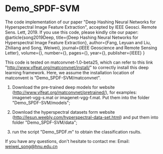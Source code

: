 # Demo_SPDF-SVM
The code implementation of our paper "Deep Hashing Neural Networks for Hyperspectral Image Feature Extraction", accepted by IEEE Geosci. Remote Sens. Lett, 2019.
If you use this code, please kindly cite our paper:
@article{song2019Deep,
  title={Deep Hashing Neural Networks for Hyperspectral Image Feature Extraction},
  author={Fang, Leyuan and Liu, Zhiliang and Song, Weiwei},
  journal={IEEE Geoscience and Remote Sensing Letter},
  volume={},
  number={},
  pages={},
  year={},
  publisher={IEEE}
}

This code is tested on matconvnet-1.0-beta25, which can refer to this link "http://www.vlfeat.org/matconvnet/install/" to correctly install this deep learning framework. Here, we assume the installation location of matconvent is "Demo_SPDF-SVM/matconvnet".

1. Download the pre-trained deep models for website (http://www.vlfeat.org/matconvnet/pretrained/), for examples: imagenet-vgg-s.mat or imagenet-vgg-f.mat. Put them into the folder "Demo_SPDF-SVM/models";

2. Download the hyperspectral datasets form website (http://lesun.weebly.com/hyperspectral-data-set.html) and put them into folder      "Demo_SPDF-SVM/data";

3. run the script "Demo_SPDF.m" to obtain the classification rsults.

If you have any questions, don't hesitate to contact me: Email: weiwei_song@hnu.edu.cn
